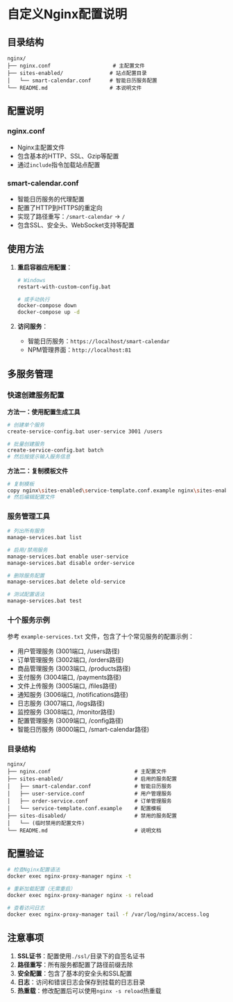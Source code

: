 # 自定义Nginx配置说明

## 目录结构

```
nginx/
├── nginx.conf                    # 主配置文件
├── sites-enabled/               # 站点配置目录
│   └── smart-calendar.conf      # 智能日历服务配置
└── README.md                    # 本说明文件
```

## 配置说明

### nginx.conf
- Nginx主配置文件
- 包含基本的HTTP、SSL、Gzip等配置
- 通过`include`指令加载站点配置

### smart-calendar.conf
- 智能日历服务的代理配置
- 配置了HTTP到HTTPS的重定向
- 实现了路径重写：`/smart-calendar` → `/`
- 包含SSL、安全头、WebSocket支持等配置

## 使用方法

1. **重启容器应用配置**：
   ```bash
   # Windows
   restart-with-custom-config.bat
   
   # 或手动执行
   docker-compose down
   docker-compose up -d
   ```

2. **访问服务**：
   - 智能日历服务：`https://localhost/smart-calendar`
   - NPM管理界面：`http://localhost:81`

## 多服务管理

### 快速创建服务配置

**方法一：使用配置生成工具**
```bash
# 创建单个服务
create-service-config.bat user-service 3001 /users

# 批量创建服务
create-service-config.bat batch
# 然后按提示输入服务信息
```

**方法二：复制模板文件**
```bash
# 复制模板
copy nginx\sites-enabled\service-template.conf.example nginx\sites-enabled\your-service.conf
# 然后编辑配置文件
```

### 服务管理工具

```bash
# 列出所有服务
manage-services.bat list

# 启用/禁用服务
manage-services.bat enable user-service
manage-services.bat disable order-service

# 删除服务配置
manage-services.bat delete old-service

# 测试配置语法
manage-services.bat test
```

### 十个服务示例

参考 `example-services.txt` 文件，包含了十个常见服务的配置示例：
- 用户管理服务 (3001端口, /users路径)
- 订单管理服务 (3002端口, /orders路径)
- 商品管理服务 (3003端口, /products路径)
- 支付服务 (3004端口, /payments路径)
- 文件上传服务 (3005端口, /files路径)
- 通知服务 (3006端口, /notifications路径)
- 日志服务 (3007端口, /logs路径)
- 监控服务 (3008端口, /monitor路径)
- 配置管理服务 (3009端口, /config路径)
- 智能日历服务 (8000端口, /smart-calendar路径)

### 目录结构

```
nginx/
├── nginx.conf                           # 主配置文件
├── sites-enabled/                       # 启用的服务配置
│   ├── smart-calendar.conf              # 智能日历服务
│   ├── user-service.conf                # 用户管理服务
│   ├── order-service.conf               # 订单管理服务
│   └── service-template.conf.example    # 配置模板
├── sites-disabled/                      # 禁用的服务配置
│   └── (临时禁用的配置文件)
└── README.md                            # 说明文档
```

## 配置验证

```bash
# 检查Nginx配置语法
docker exec nginx-proxy-manager nginx -t

# 重新加载配置（无需重启）
docker exec nginx-proxy-manager nginx -s reload

# 查看访问日志
docker exec nginx-proxy-manager tail -f /var/log/nginx/access.log
```

## 注意事项

1. **SSL证书**：配置使用`./ssl/`目录下的自签名证书
2. **路径重写**：所有服务都配置了路径前缀去除
3. **安全配置**：包含了基本的安全头和SSL配置
4. **日志**：访问和错误日志会保存到挂载的日志目录
5. **热重载**：修改配置后可以使用`nginx -s reload`热重载